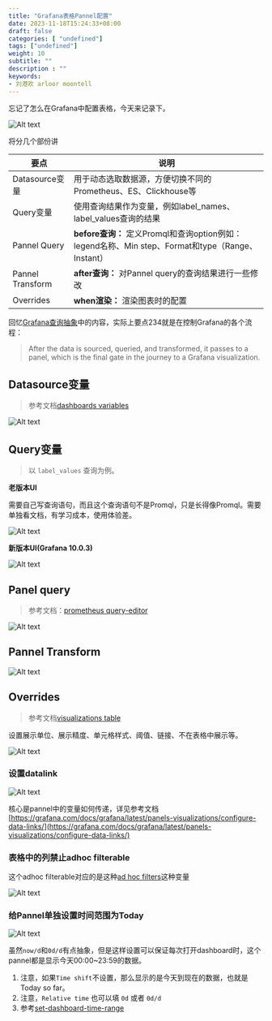 ```yaml
---
title: "Grafana表格Pannel配置"
date: 2023-11-18T15:24:33+08:00
draft: false
categories: [ "undefined"]
tags: ["undefined"]
weight: 10
subtitle: ""
description : ""
keywords:
- 刘港欢 arloor moontell
---
```


忘记了怎么在Grafana中配置表格，今天来记录下。

![Alt text](/img/grafana-table-pannel.png)
<!--more-->

将分几个部份讲


| 要点 | 说明 |
|---|---|
| Datasource变量 | 用于动态选取数据源，方便切换不同的Prometheus、ES、Clickhouse等 |
| Query变量 | 使用查询结果作为变量，例如label_names、label_values查询的结果 |
| Pannel Query | **before查询：** 定义Promql和查询option例如：legend名称、Min step、Format和type（Range、Instant） |
| Pannel Transform | **after查询：** 对Pannel query的查询结果进行一些修改 |
| Overrides | **when渲染：** 渲染图表时的配置 |

回忆[Grafana查询抽象](https://www.arloor.com/posts/grafana-docs/#grafana%E6%9F%A5%E8%AF%A2%E6%8A%BD%E8%B1%A1)中的内容，实际上要点234就是在控制Grafana的各个流程：

> After the data is sourced, queried, and transformed, it passes to a panel, which is the final gate in the journey to a Grafana visualization.

## Datasource变量

> 参考文档[dashboards variables](https://grafana.com/docs/grafana/latest/dashboards/variables/add-template-variables/)

![Alt text](/img/grafana-datasource_param.png)

## Query变量

> 以 `label_values` 查询为例。

**老版本UI**

需要自己写查询语句，而且这个查询语句不是Promql，只是长得像Promql。需要单独看文档，有学习成本，使用体验差。

![Alt text](/img/grafana-query_param_old.png)

**新版本UI(Grafana 10.0.3)**

![Alt text](/img/grafana-query_param_new.png)

## Panel query

> 参考文档：[prometheus query-editor](https://grafana.com/docs/grafana/latest/datasources/prometheus/query-editor/)

![Alt text](/img/grafana-query-option.png)

## Pannel Transform

![Alt text](/img/grafana-transforms.png)


## Overrides

> 参考文档[visualizations table](https://grafana.com/docs/grafana/latest/panels-visualizations/visualizations/table/)

设置展示单位、展示精度、单元格样式、阈值、链接、不在表格中展示等。

![Alt text](/img/grafana-overrides.png)

### 设置datalink

![Alt text](/img/grafana-datalink-param.png)

核心是pannel中的变量如何传递，详见参考文档[https://grafana.com/docs/grafana/latest/panels-visualizations/configure-data-links/](https://grafana.com/docs/grafana/latest/panels-visualizations/configure-data-links/)

### 表格中的列禁止adhoc filterable

这个adhoc filterable对应的是这种[ad hoc filters](https://grafana.com/docs/grafana/latest/dashboards/variables/add-template-variables/#add-ad-hoc-filters)这种变量

![Alt text](/img/adhoc-filter-false.png)

### 给Pannel单独设置时间范围为Today

![Alt text](/img/grafana-pannel-relative-time-today.png)

虽然`now/d`和`0d/d`有点抽象，但是这样设置可以保证每次打开dashboard时，这个pannel都是显示今天00:00~23:59的数据。

1. 注意，如果`Time shift`不设置，那么显示的是今天到现在的数据，也就是Today so far。
2. 注意，`Relative time` 也可以填 `0d` 或者 `0d/d`
3. 参考[set-dashboard-time-range](https://grafana.com/docs/grafana/latest/dashboards/use-dashboards/#set-dashboard-time-range) 